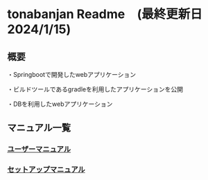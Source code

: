 # tonabanjan Readme　(最終更新日 2024/1/15)
## 概要
・Springbootで開発したwebアプリケーション

・ビルドツールであるgradleを利用したアプリケーションを公開

・DBを利用したwebアプリケーション

## マニュアル一覧
### [ユーザーマニュアル](rink)

### [セットアップマニュアル](https://github.com/e1b21115/tonbanjan/blob/write_SetUpManual/manual/SetUpReadme.md)

